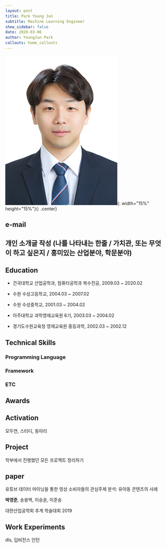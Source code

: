```yaml
---
layout: post
title: Park Young Jun
subtitle: Machine Learning Engineer
show_sidebar: false
date: 2020-03-06
author: YoungJun Park
callouts: home_callouts
---
```




![증명](/assets/img/pyj.jpg){: width="15%" height="15%"}{: .center}



## e-mail


## 개인 소개글 작성 (나를 나타내는 한줄 / 가치관, 또는 무엇이 하고 싶은지 / 흥미있는 산업분야, 학문분야)

<!--: 반갑습니다. 저는 사람과 인공지능이 협업하는 사회를 꿈꾸는 머신러닝 엔지니어 박영준입니다. 저는 on-device AI와 explanable AI에 관심을 갖고 있습니다.-->

## Education

- 건국대학교 산업공학과, 컴퓨터공학과 복수전공, 2009.03 ~ 2020.02

- 수원 수성고등학교, 2004.03 ~ 2007.02

- 수원 수성중학교, 2001.03 ~ 2004.02

  <p></p>

- 아주대학교 과학영재교육원 6기, 2003.03 ~ 2004.02
- 경기도수원교육청 영재교육원 중등과학, 2002.03 ~ 2002.12



## Technical Skills

### Programming Language

### Framework

### ETC



## Awards



## Activation

모두연, 스터디, 동아리

## Project

학부에서 진행했던 모든 프로젝트 정리하기



## paper

유튜브 데이터 마이닝을 통한 영상 소비자들의 관심주제 분석: 유아동 콘텐츠의 사례

**박영준**, 송용백, 이승윤, 이준송

대한산업공학회 추계 학술대회 2019



## Work Experiments

dls, 딥비전스 인턴

